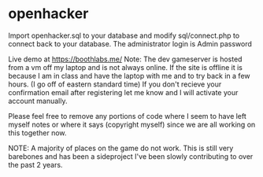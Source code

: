# openhacker

Import openhacker.sql to your database and modify sql/connect.php to connect back to your database.
The administrator login is Admin password

Live demo at https://boothlabs.me/
Note: The dev gameserver is hosted from a vm off my laptop and is not always online. If the site is offline it is because I am in class and have the laptop with me and to try back in a few hours. (I go off of eastern standard time) If you don't recieve your confirmation email after registering let me know and I will activate your account manually.

Please feel free to remove any portions of code where I seem to have left myself notes or where it says (copyright myself) since we are all working on this together now.


NOTE: A majority of places on the game do not work. This is still very barebones and has been a sideproject I've been slowly contributing to over the past 2 years.
